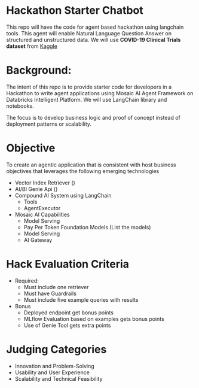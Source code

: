 # Hackathon Starter Chatbot
This repo will have the code for agent based hackathon using langchain tools. This agent will enable Natural Language Question Answer on structured and unstructured data. We will use **COVID-19 Clinical Trials dataset** from [Kaggle](https://www.kaggle.com/datasets/parulpandey/covid19-clinical-trials-dataset)

# Background:
The intent of this repo is to provide starter code for developers in a Hackathon to write agent applications using Mosaic AI Agent Framework on Databricks Intelligent Platform. We will use LangChain library and notebooks. 

The focus is to develop business logic and proof of concept instead of deployment patterns or scalability.

# Objective
To create an agentic application that is consistent with host business objectives that leverages the following emerging technologies
- Vector Index Retriever ()
- AI/BI Genie Api ()
- Compound AI System using LangChain
  - Tools
  - AgentExecutor
- Mosaic AI Capabilities
  - Model Serving
  - Pay Per Token Foundation Models (List the models)  
  - Model Serving 
  - AI Gateway

# Hack Evaluation Criteria
- Required:
  - Must include one retriever
  - Must have Guardrails
  - Must include five example queries with results
- Bonus
  - Deployed endpoint get bonus points
  - MLflow Evaluation based on examples gets bonus points
  - Use of Genie Tool gets extra points

# Judging Categories
- Innovation and Problem-Solving
- Usability and User Experience
- Scalability and Technical Feasibility 


